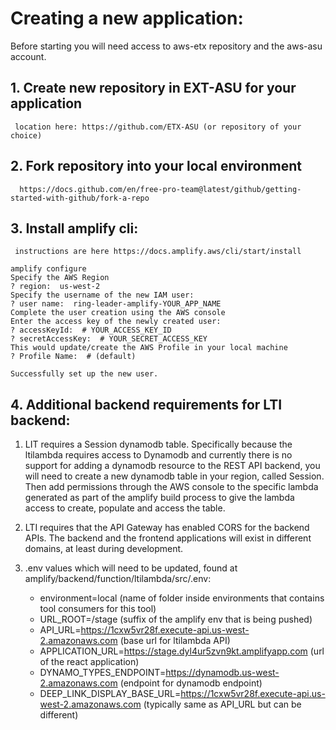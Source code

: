 
# Creating a new application:
Before starting you will need access to aws-etx repository and the aws-asu account.
## 1. Create new repository in EXT-ASU for your application
     location here: https://github.com/ETX-ASU (or repository of your choice)
## 2. Fork repository into your local environment
      https://docs.github.com/en/free-pro-team@latest/github/getting-started-with-github/fork-a-repo
## 3. Install amplify cli:
     instructions are here https://docs.amplify.aws/cli/start/install

```
amplify configure
Specify the AWS Region
? region:  us-west-2
Specify the username of the new IAM user:
? user name:  ring-leader-amplify-YOUR_APP_NAME
Complete the user creation using the AWS console
Enter the access key of the newly created user:
? accessKeyId:  # YOUR_ACCESS_KEY_ID
? secretAccessKey:  # YOUR_SECRET_ACCESS_KEY
This would update/create the AWS Profile in your local machine
? Profile Name:  # (default)

Successfully set up the new user.

```
## 4. Additional backend requirements for LTI backend:
  1. LIT requires a Session dynamodb table. Specifically because the ltilambda requires access to Dynamodb and currently there is no support for adding a dynamodb resource to the REST API backend, you will need to create a new dynamodb table in your region, called Session. Then add permissions through the AWS console to the specific lambda generated as part of the amplify build process to give the lambda access to create, populate and access the table.
  
  2. LTI requires that the API Gateway has enabled CORS for the backend APIs. The backend and the frontend applications will exist in different domains, at least during development.
  
  3. .env values which will need to be updated, found at amplify/backend/function/ltilambda/src/.env:
     * environment=local (name of folder inside environments that contains tool consumers for this tool)
     * URL_ROOT=/stage (suffix of the amplify env that is being pushed)
     * API_URL=https://1cxw5vr28f.execute-api.us-west-2.amazonaws.com (base url for ltilambda API)
     * APPLICATION_URL=https://stage.dyl4ur5zvn9kt.amplifyapp.com (url of the react application)
     * DYNAMO_TYPES_ENDPOINT=https://dynamodb.us-west-2.amazonaws.com (endpoint for dynamodb endpoint)
     * DEEP_LINK_DISPLAY_BASE_URL=https://1cxw5vr28f.execute-api.us-west-2.amazonaws.com (typically same as API_URL but can be different)
   
